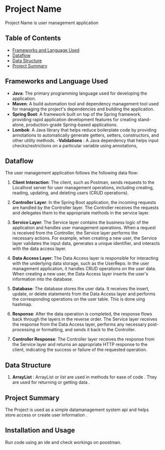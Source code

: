 # Project Name

Project Name is user management application 

## Table of Contents

- [Frameworks and Language Used](#frameworks-and-language-used)
- [Dataflow](#dataflow)
- [Data Structure](#data-structure)
- [Project Summary](#project-summary)

## Frameworks and Language Used

- **Java**: The primary programming language used for developing the application.
- **Maven**: A build automation tool and dependency management tool used for managing the project's dependencies and building the application.
- **Spring Boot**: A framework built on top of the Spring framework, providing rapid application development features for creating stand-alone, production-grade Spring-based applications.
- **Lombok**: A Java library that helps reduce boilerplate code by providing annotations to automatically generate getters, setters, constructors, and other utility methods.
-**Validations** : A Java dependency that helps input checks/restrictions on a particular variable using annotations,

## Dataflow

The user management application follows the following data flow:

1. **Client Interaction**: The client, such as Postman, sends requests to the Localhost server for user management operations, including creating, reading, updating, and deleting users (CRUD operations).

2. **Controller Layer**: In the Spring Boot application, the incoming requests are handled by the Controller layer. The Controller receives the requests and delegates them to the appropriate methods in the service layer.

3. **Service Layer**: The Service layer contains the business logic of the application and handles user management operations. When a request is received from the Controller, the Service layer performs the necessary actions. For example, when creating a new user, the Service layer validates the input data, generates a unique identifier, and interacts with the data access layer.

4. **Data Access Layer**: The Data Access layer is responsible for interacting with the underlying data storage, such as the UserRepo. In the user management application, it handles CRUD operations on the user data. When creating a new user, the Data Access layer inserts the user's information into the database.

5. **Database**: The database stores the user data. It receives the insert, update, or delete statements from the Data Access layer and performs the corresponding operations on the user table.
This is done uing hashmap.

6. **Response**: After the data operation is completed, the response flows back through the layers in the reverse order. The Service layer receives the response from the Data Access layer, performs any necessary post-processing or formatting, and sends it back to the Controller.

7. **Controller Response**: The Controller layer receives the response from the Service layer and returns an appropriate HTTP response to the client, indicating the success or failure of the requested operation.

## Data Structure

1. **ArrayList** : ArrayList or list are used in methods for ease of code . They are used for returning or getting data .

## Project Summary

The Project is used as a simple datamanagement system api and helps store access or create user information . 

## Installation and Usage

Run code using an ide and check workings on poostman.
